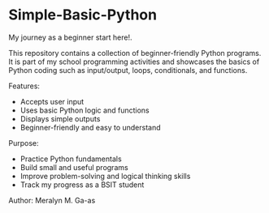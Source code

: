 # Simple-Basic-Python
My journey as a beginner start here!. 

This repository contains a collection of beginner-friendly Python programs.  
It is part of my school programming activities and showcases the basics of Python coding such as input/output, loops, conditionals, and functions.

Features:
- Accepts user input  
- Uses basic Python logic and functions  
- Displays simple outputs  
- Beginner-friendly and easy to understand  

Purpose:
- Practice Python fundamentals  
- Build small and useful programs  
- Improve problem-solving and logical thinking skills  
- Track my progress as a BSIT student 

Author:
Meralyn M. Ga-as
